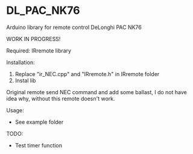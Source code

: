 # DL_PAC_NK76
Arduino library for remote control DeLonghi PAC NK76

WORK IN PROGRESS!

Required: IRremote library

Installation:
1. Replace "ir_NEC.cpp" and "IRremote.h" in IRremote folder
2. Instal lib

Original remote send NEC command and add some ballast, I do not have idea why, without this remote doesn't work.

Usage:
- See example folder

TODO:
- Test timer function
